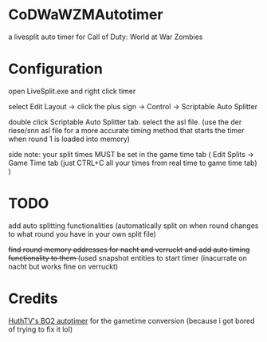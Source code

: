 # CoDWaWZMAutotimer

a livesplit auto timer for Call of Duty: World at War Zombies


# Configuration


open LiveSplit.exe and right click timer


select Edit Layout -> click the plus sign -> Control -> Scriptable Auto Splitter


double click Scriptable Auto Splitter tab. select the asl file. (use the der riese/snn asl file for a more accurate timing method that starts the timer when round 1 is loaded into memory)


side note: your split times MUST be set in the game time tab ( Edit Splits -> Game Time tab (just CTRL+C all your times from real time to game time tab) )

# TODO

add auto splitting functionalities (automatically split on when round changes to what round you have in your own split file)


<s> find round memory addresses for nacht and verruckt and add auto timing functionality to them </s> (used snapshot entities to start timer (inacurrate on nacht but works fine on verruckt) 

# Credits

[HuthTV's BO2 autotimer](https://github.com/HuthTV/BO2-ZM-Synchronized-Livesplit) for the gametime conversion (because i got bored of trying to fix it lol)


